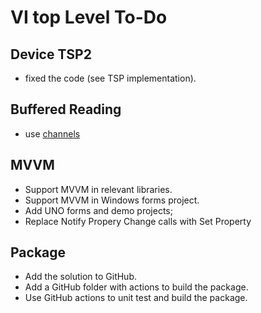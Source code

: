 # VI top Level To-Do

## Device TSP2
* fixed the code (see TSP implementation).

## Buffered Reading
* use [channels](https://learn.microsoft.com/en-us/dotnet/core/extensions/channels)

## MVVM
* Support MVVM in relevant libraries.
* Support MVVM in Windows forms project.
* Add UNO forms and demo projects;
* Replace Notify Propery Change calls with Set Property

## Package
* Add the solution to GitHub.
* Add a GitHub folder with actions to build the package.
* Use GitHub actions to unit test and build the package.
